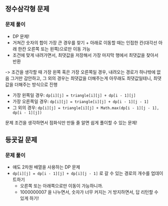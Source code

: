 ## 정수삼각형 문제

### 문제 풀이

- DP 문제!
- 거쳐간 숫자의 합이 가장 큰 경우를 찾기 + 아래로 이동할 때는 인접한 칸(대각선 아래 한칸 오른쪽 또는 왼쪽)으로만 이동 가능
- 조건에 맞게 내려가면서, 최댓값을 저장해서 가장 마지막 행에서 최댓값을 찾아서 반환

-> 조건을 생각할 때 가장 왼쪽 혹은 가장 오른쪽일 경우, 내려오는 경로가 하나밖에 없음
그거만 감안하고, 그 외의 경우는 최댓값을 더해주는게 아무래도 최댓값일테니, 최댓값을 더해주는 방식으로 진행
  - 가장 왼쪽일 경우: `dp[i][j] = triangle[i][j] + dp[i - 1][j]`
  - 가장 오른쪽일 경우: `dp[i][j] = triangle[i][j] + dp[i - 1][j - 1]`
  - 그 외의 경우: `dp[i][j] = triangle[i][j] + Math.max(dp[i - 1][j - 1], dp[i - 1][j])`

문제 조건을 생각하면서 점화식만 만들 줄 알면 쉽게 풀이할 수 있는 문제!

## 등굣길 문제

### 문제 풀이

- 얘도 2차원 배열을 사용하는 DP 문제
- `dp[i][j] = dp[i - 1][j] + dp[i][j - 1]` 로 갈 수 있는 경로의 개수를 업데이트하기
  - 오른쪽 또는 아래쪽으로만 이동이 가능하니까. 
  - 1000000007 을 나누면서, 숫자가 너무 커지는 거 방지하면서, 답 리턴할 수 있게 하기!